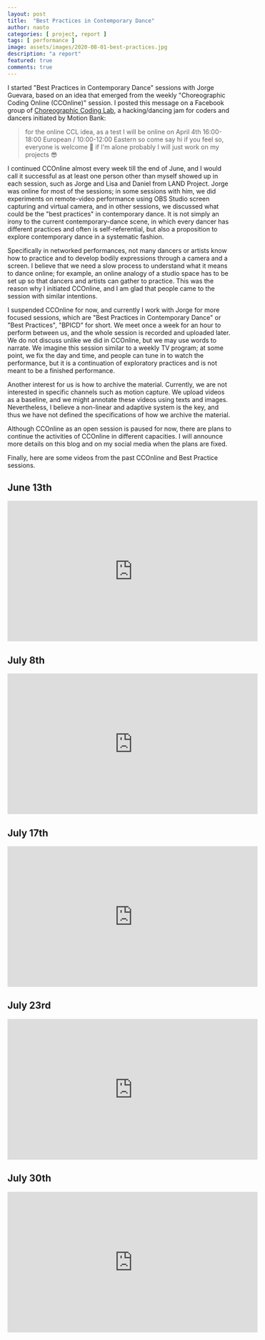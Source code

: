 ```yaml
---
layout: post
title:  "Best Practices in Contemporary Dance"
author: naoto
categories: [ project, report ]
tags: [ performance ]
image: assets/images/2020-08-01-best-practices.jpg
description: "a report"
featured: true
comments: true
---
```


I started "Best Practices in Contemporary Dance" sessions with Jorge Guevara, based on an idea that emerged from the weekly "Choreographic Coding Online (CCOnline)" session. I posted this message on a Facebook group of [Choreographic Coding Lab](http://choreographiccoding.org/), a hacking/dancing jam for coders and dancers initiated by Motion Bank:

> for the online CCL idea, as a test I will be online on April 4th 16:00-18:00 European / 10:00-12:00 Eastern so come say hi if you feel so, everyone is welcome 🙂 if I'm alone probably I will just work on my projects 😎

I continued CCOnline almost every week till the end of June, and I would call it successful as at least one person other than myself showed up in each session, such as Jorge and Lisa and Daniel from LAND Project. Jorge was online for most of the sessions; in some sessions with him, we did experiments on remote-video performance using OBS Studio screen capturing and virtual camera, and in other sessions, we discussed what could be the "best practices" in contemporary dance. It is not simply an irony to the current contemporary-dance scene, in which every dancer has different practices and often is self-referential, but also a proposition to explore contemporary dance in a systematic fashion.

Specifically in networked performances, not many dancers or artists know how to practice and to develop bodily expressions through a camera and a screen. I believe that we need a slow process to understand what it means to dance online; for example, an online analogy of a studio space has to be set up so that dancers and artists can gather to practice. This was the reason why I initiated CCOnline, and I am glad that people came to the session with similar intentions.

I suspended CCOnline for now, and currently I work with Jorge for more focused sessions, which are "Best Practices in Contemporary Dance" or "Best Practices", "BPICD" for short. We meet once a week for an hour to perform between us, and the whole session is recorded and uploaded later. We do not discuss unlike we did in CCOnline, but we may use words to narrate. We imagine this session similar to a weekly TV program; at some point, we fix the day and time, and people can tune in to watch the performance, but it is a continuation of exploratory practices and is not meant to be a finished performance.

Another interest for us is how to archive the material. Currently, we are not interested in specific channels such as motion capture. We upload videos as a baseline, and we might annotate these videos using texts and images. Nevertheless, I believe a non-linear and adaptive system is the key, and thus we have not defined the specifications of how we archive the material.

Although CCOnline as an open session is paused for now, there are plans to continue the activities of CCOnline in different capacities. I will announce more details on this blog and on my social media when the plans are fixed.

Finally, here are some videos from the past CCOnline and Best Practice sessions.

June 13th
--------

<div class="youtube-container">
<iframe class="youtube-video" width="560" height="315" src="https://www.youtube.com/embed/8nuTc7z0aWU" frameborder="0" allow="accelerometer; autoplay; encrypted-media; gyroscope; picture-in-picture" allowfullscreen></iframe>
</div>


July 8th
--------

<div class="youtube-container">
<iframe class="youtube-video" width="560" height="315" src="https://www.youtube.com/embed/9omxSdAWqBA" frameborder="0" allow="accelerometer; autoplay; encrypted-media; gyroscope; picture-in-picture" allowfullscreen></iframe>
</div>


July 17th
--------

<div class="youtube-container">
<iframe class="youtube-video" width="560" height="315" src="https://www.youtube.com/embed/aHWojjKA1Y0" frameborder="0" allow="accelerometer; autoplay; encrypted-media; gyroscope; picture-in-picture" allowfullscreen></iframe>
</div>


July 23rd
--------

<div class="youtube-container">
<iframe class="youtube-video" width="560" height="315" src="https://www.youtube.com/embed/9xTrIdkRbmw" frameborder="0" allow="accelerometer; autoplay; encrypted-media; gyroscope; picture-in-picture" allowfullscreen></iframe>
</div>


July 30th
--------

<div class="youtube-container">
<iframe class="youtube-video" width="560" height="315" src="https://www.youtube.com/embed/W_O9Znk2H08" frameborder="0" allow="accelerometer; autoplay; encrypted-media; gyroscope; picture-in-picture" allowfullscreen></iframe>
</div>

